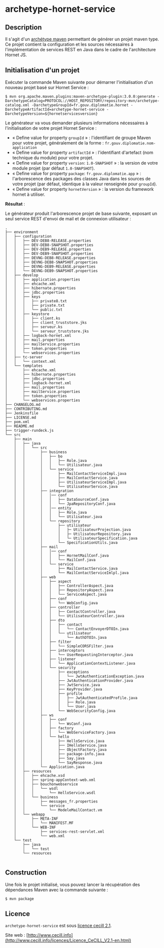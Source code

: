 # archetype-hornet-service

## Description

Il s'agit d'un [archétype maven](https://maven.apache.org/archetype/index.html) permettant de générer un projet maven type. Ce projet contient la configuration et les sources nécessaires à l'implémentation de services REST en Java dans le cadre de l'architecture Hornet JS.
 
## Initialisation d'un projet

Exécuter la commande Maven suivante pour démarrer l'initialisation d'un nouveau projet basé sur Hornet Service :

```shell
$ mvn org.apache.maven.plugins:maven-archetype-plugin:3.0.0:generate -DarchetypeCatalog=PROTOCOL://HOST_REPOSITORY/repository-mvn/archetype-catalog.xml -DarchetypeGroupId=fr.gouv.diplomatie.hornet -DarchetypeArtifactId=archetype-hornet-service -DarchetypeVersion=${hornetservicesversion}
```

Le générateur va vous demander plusieurs informations nécessaires à l'initialisation de votre projet Hornet Service :

* « Define value for property `groupId`  » : l'identifiant de groupe Maven pour votre projet, généralement de la forme : `fr.gouv.diplomatie.nom-application`
* « Define value for property `artifactId` » : l'identifiant d'artefact (nom technique du module) pour votre projet.
* « Define value for property `version`:  `1.0-SNAPSHOT` » : la version de votre module projet (par défaut `1.0-SNAPSHOT`).
* « Define value for property `package`:  `fr.gouv.diplomatie.app` » : l'arborescence des packages des classes Java dans les sources de votre projet (par défaut, identique à la valeur renseignée pour `groupId`).
* « Define value for property `hornetVersion` » : la version du framework hornet à utiliser.

__Résultat__ : 

Le générateur produit l'arborescence projet de base suivante, exposant un seul service REST d'envoi de mail et de connexion utilisateur :

```
.
├── environment
│   ├── configuration
│   │   ├── DEV-DEB8-RELEASE.properties
│   │   ├── DEV-DEB8-SNAPSHOT.properties
│   │   ├── DEV-DEB9-RELEASE.properties
│   │   ├── DEV-DEB9-SNAPSHOT.properties
│   │   ├── DEVNG-DEB8-RELEASE.properties
│   │   ├── DEVNG-DEB8-SNAPSHOT.properties
│   │   ├── DEVNG-DEB9-RELEASE.properties
│   │   └── DEVNG-DEB9-SNAPSHOT.properties
│   ├── develop
│   │   ├── application.properties
│   │   ├── ehcache.xml
│   │   ├── hibernate.properties
│   │   ├── jdbc.properties
│   │   ├── keys
│   │   │   ├── private8.txt
│   │   │   ├── private.txt
│   │   │   └── public.txt
│   │   ├── keystore
│   │   │   ├── client.ks
│   │   │   ├── client_truststore.jks
│   │   │   ├── serveur.ks
│   │   │   └── serveur_truststore.jks
│   │   ├── logback-hornet.xml
│   │   ├── mail.properties
│   │   ├── mailService.properties
│   │   ├── token.properties
│   │   └── webservices.properties
│   ├── tc-server
│   │   └── context.xml
│   └── templates
│       ├── ehcache.xml
│       ├── hibernate.properties
│       ├── jdbc.properties
│       ├── logback-hornet.xml
│       ├── mail.properties
│       ├── mailService.properties
│       ├── token.properties
│       └── webservices.properties
├── CHANGELOG.md
├── CONTRIBUTING.md
├── Jenkinsfile
├── LICENSE.md
├── pom.xml
├── README.md
├── trigger-rundeck.js
└── src
    ├── main
    │   ├── java
    │   │   └── src
    │   │       ├── business
    │   │       │   ├── bo
    │   │       │   │   ├── Role.java
    │   │       │   │   └── Utilisateur.java
    │   │       │   └── service
    │   │       │       ├── MailContactServiceImpl.java
    │   │       │       ├── MailContactService.java
    │   │       │       ├── UtilisateurServiceImpl.java
    │   │       │       └── UtilisateurService.java
    │   │       ├── integration
    │   │       │   │── conf
    │   │       │   │   ├── DataSourceConf.java
    │   │       │   │   └── JpaRepositoryConf.java
    │   │       │   │── entity
    │   │       │   │   ├── Role.java
    │   │       │   │   └── Utilisateur.java
    │   │       │   └── repository
    │   │       │       ├── utilisateur
    │   │       │       │   ├─ UtilisateurProjection.java
    │   │       │       │   ├─ UtilisateurRepository.java
    │   │       │       │   └─ UtilisateurSpecification.java
    │   │       │       └── SpecificationUtils.java
    │   │       ├── mail
    │   │       │   │── conf
    │   │       │   │   ├── HornetMailConf.java
    │   │       │   │   └── MailConf.java
    │   │       │   └── service
    │   │       │       ├── MailContactService.java
    │   │       │       └── MailContactServiceImlpl.java
    │   │       ├── web
    │   │       │   ├── aspect
    │   │       │   │   ├── ControllerAspect.java
    │   │       │   │   ├── RepositoryAspect.java
    │   │       │   │   └── ServiceAspect.java
    │   │       │   ├── conf
    │   │       │   │   └── WebConfig.java
    │   │       │   ├── controller
    │   │       │   │   ├── ContactController.java
    │   │       │   │   └── UtilisateurController.java
    │   │       │   ├── dto
    │   │       │   │   ├── contact
    │   │       │   │   │   └── ContactEnvoyerDTOIn.java
    │   │       │   │   └── utilisateur
    │   │       │   │       └── AuthDTOIn.java
    │   │       │   ├── filter
    │   │       │   │   └── SimpleCORSFilter.java
    │   │       │   ├── interceptors
    │   │       │   │   └── UserRequestingInterceptor.java
    │   │       │   ├── listener
    │   │       │   │   └── ApplicationContextListener.java
    │   │       │   └── security
    │   │       │       ├── exceptions
    │   │       │       │   └── JwtAuthenticationException.java
    │   │       │       ├── JwtAuthenticationProvider.java
    │   │       │       ├── JwtService.java
    │   │       │       ├── KeyProvider.java
    │   │       │       ├── profile
    │   │       │       │   ├── JwtAuthenticatedProfile.java
    │   │       │       │   ├── Role.java
    │   │       │       │   └── User.java
    │   │       │       └── WebSecurityConfig.java
    │   │       ├── ws
    │   │       │   ├── conf
    │   │       │   │   └── WsConf.java
    │   │       │   ├── factory
    │   │       │   │   └── WebServiceFactory.java
    │   │       │   └── hello
    │   │       │       ├── HelloService.java
    │   │       │       ├── IHelloService.java
    │   │       │       ├── ObjectFactory.java
    │   │       │       ├── package-info.java
    │   │       │       ├── Say.java
    │   │       │       └── SayResponse.java
    │   │       └── Application.java
    │   ├── resources
    │   │   ├── ehcache.xsd
    │   │   ├── spring-appContext-web.xml
    │   │   ├── bouchonwebservice
    │   │   │   └── wsdl
    │   │   │       └── HelloService.wsdl
    │   │   └── business
    │   │       ├── messages_fr.properties
    │   │       └── service
    │   │           └── ModeleMailContact.vm
    │   └── webapp
    │       ├── META-INF
    │       │   └── MANIFEST.MF
    │       └── WEB-INF
    │           ├── services-rest-servlet.xml
    │           └── web.xml
    └── test
        ├── java
        │   └── test
        └── resources


```

## Construction 

Une fois le projet initialisé, vous pouvez lancer la récupération des dépendances Maven avec la commande suivante :

```shell
$ mvn package
```

## Licence

`archetype-hornet-service` est sous [licence cecill 2.1](./LICENSE.md).

Site web : [http://www.cecill.info](http://www.cecill.info/licences/Licence_CeCILL_V2.1-en.html)
